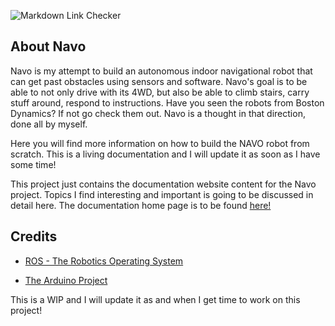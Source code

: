 ![Markdown Link Checker](https://github.com//navo-org/workflows/linkChecker/badge.svg)

## About Navo

Navo is my attempt to build an autonomous indoor navigational robot that can get past obstacles using sensors and software. Navo's goal is to be able to not only drive with its 4WD, but also be able to climb stairs, carry stuff around, respond to instructions. Have you seen the robots from Boston Dynamics? If not go check them out. Navo is a thought in that direction, done all by myself.

Here you will find more information on how to build the NAVO robot from scratch. This is a living documentation and I will update it as soon as I have some time!

This project just contains the documentation website content for the Navo project. Topics I find interesting and important is going to be discussed in detail here. The documentation home page is to be found <a href="https://navo-org.github.io/navo-docs/docs/home/">here!</a>

## Credits

- <a href="https://www.ros.org/" target="_blank">ROS - The Robotics Operating System</a>

- <a href="" target="_blank">The Arduino Project</a>

This is a WIP and I will update it as and when I get time to work on this project!
